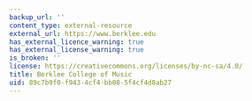 ```yaml
---
backup_url: ''
content_type: external-resource
external_url: https://www.berklee.edu
has_external_licence_warning: true
has_external_license_warning: true
is_broken: ''
license: https://creativecommons.org/licenses/by-nc-sa/4.0/
title: Berklee College of Music
uid: 89c7b9f0-f943-4cf4-bb08-5f4cf4d8ab27
---
```

